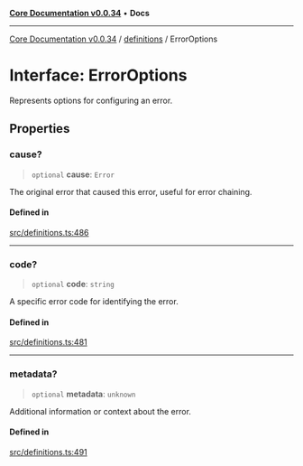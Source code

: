 [**Core Documentation v0.0.34**](../../README.md) • **Docs**

***

[Core Documentation v0.0.34](../../modules.md) / [definitions](../README.md) / ErrorOptions

# Interface: ErrorOptions

Represents options for configuring an error.

## Properties

### cause?

> `optional` **cause**: `Error`

The original error that caused this error, useful for error chaining.

#### Defined in

[src/definitions.ts:486](https://github.com/stonemjs/core/blob/805ab978d87a028eb5ea9c9da928beb091ec1971/src/definitions.ts#L486)

***

### code?

> `optional` **code**: `string`

A specific error code for identifying the error.

#### Defined in

[src/definitions.ts:481](https://github.com/stonemjs/core/blob/805ab978d87a028eb5ea9c9da928beb091ec1971/src/definitions.ts#L481)

***

### metadata?

> `optional` **metadata**: `unknown`

Additional information or context about the error.

#### Defined in

[src/definitions.ts:491](https://github.com/stonemjs/core/blob/805ab978d87a028eb5ea9c9da928beb091ec1971/src/definitions.ts#L491)
